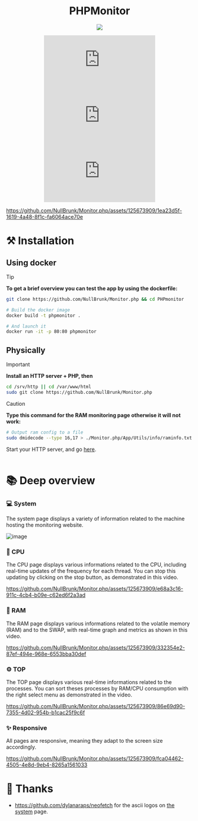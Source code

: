 <div align="center">

# PHPMonitor  

<img src="https://readme-typing-svg.demolab.com?font=Iosevka+Nerd+Font&weight=900&pause=1000&color=6791C9&background=0C0E0F00&center=true&vCenter=true&width=700&lines=Display%20real-time%20system%20metrics.">
 

<br/>  
 
![GitHub top language](https://img.shields.io/github/languages/top/NullBrunk/Monitor.php?style=for-the-badge)
![GitHub commit activity](https://img.shields.io/github/commit-activity/m/NullBrunk/Monitor.php?style=for-the-badge)
![repo size](https://img.shields.io/github/repo-size/NullBrunk/Monitor.php?style=for-the-badge)

</div>

https://github.com/NullBrunk/Monitor.php/assets/125673909/1ea23d5f-1619-4a48-8f1c-fa6064ace70e


# ⚒️ Installation

## Using docker
> [!TIP]
> **To get a brief overview you can test the app by using the dockerfile:**

```bash
git clone https://github.com/NullBrunk/Monitor.php && cd PHPmonitor

# Build the docker image
docker build -t phpmonitor .

# And launch it
docker run -it -p 80:80 phpmonitor
```

## Physically

> [!IMPORTANT]
> **Install an HTTP server + PHP, then**

```bash
cd /srv/http || cd /var/www/html
sudo git clone https://github.com/NullBrunk/Monitor.php
```

> [!CAUTION]
> **Type this command for the RAM monitoring page otherwise it will not work:**

```bash
# Output ram config to a file
sudo dmidecode --type 16,17 > ./Monitor.php/App/Utils/info/raminfo.txt
```

Start your HTTP server, and go <a href="http://127.0.0.1/Monitor.php/">here</a>.
<br><br>

# 📚 Deep overview
### 💻 System

The system page displays a variety of information related to the machine hosting the monitoring website.

![image](https://github.com/NullBrunk/Monitor.php/assets/125673909/182d47c1-8a0f-4e09-aa9b-c8311605f042)


### 🔳 CPU

The CPU page displays various informations related to the CPU, including real-time updates of the frequency for each thread. You can stop this updating by clicking on the stop button, as demonstrated in this video.

https://github.com/NullBrunk/Monitor.php/assets/125673909/e68a3c16-911c-4cb4-b09e-c62ed6f2a3ad

### 💾 RAM

The RAM page displays various informations related to the volatile memory (RAM) and to the SWAP, with real-time graph and metrics as shown in this video.


https://github.com/NullBrunk/Monitor.php/assets/125673909/332354e2-87ef-494e-968e-6553bba30def


### ⚙️ TOP 

The TOP page displays various real-time informations related to the processes. You can sort theses processes by RAM/CPU consumption with the right select menu as demonstrated in the video.

https://github.com/NullBrunk/Monitor.php/assets/125673909/86e69d90-7355-4d02-954b-b1cac25f9c6f

### ✨ Responsive
All pages are responsive, meaning they adapt to the screen size accordingly.

https://github.com/NullBrunk/Monitor.php/assets/125673909/fca04462-4505-4e8d-9eb4-8265a1561033


# 🤝 Thanks
- https://github.com/dylanaraps/neofetch for the ascii logos on <a href="https://github.com/NullBrunk/Monitor.php/blob/main/system.php">the system</a> page. 
